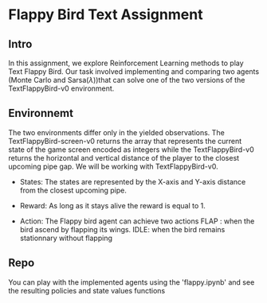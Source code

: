 # Flappy Bird Text Assignment

## Intro

In this assignment, we explore Reinforcement Learning methods to play Text Flappy Bird.
Our task involved implementing and comparing two agents (Monte Carlo and Sarsa($\lambda$))that can solve one of the two versions
of the TextFlappyBird-v0 environment.

## Environnemt

The two environments differ only in the yielded observations. The TextFlappyBird-screen-v0
returns the array that represents the current state of the game screen encoded as integers while
the TextFlappyBird-v0 returns the horizontal and vertical distance of the player to the closest
upcoming pipe gap. We will be working with TextFlappyBird-v0.

- States: The states are represented by the X-axis and Y-axis distance from the closest
  upcoming pipe.

- Reward: As long as it stays alive the reward is equal to 1.

- Action: The Flappy bird agent can achieve two actions FLAP : when the bird ascend by flapping its wings.
  IDLE: when the bird remains stationnary without flapping

## Repo

You can play with the implemented agents using the 'flappy.ipynb' and see the resulting policies and state values functions
